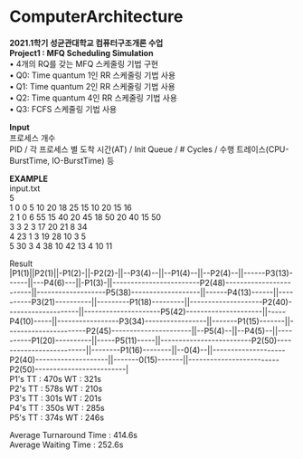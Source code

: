 # ComputerArchitecture
<b>2021.1학기 성균관대학교 컴퓨터구조개론 수업  
Project1 : MFQ Scheduling Simulation </b>  
• 4개의 RQ를 갖는 MFQ 스케줄링 기법 구현   
• Q0: Time quantum 1인 RR 스케줄링 기법 사용   
• Q1: Time quantum 2인 RR 스케줄링 기법 사용   
• Q2: Time quantum 4인 RR 스케줄링 기법 사용   
• Q3: FCFS 스케줄링 기법 사용


<b>Input</b>  
프로세스 개수  
PID / 각 프로세스 별 도착 시간(AT) / Init Queue / # Cycles / 수행 트레이스(CPU-BurstTime, IO-BurstTime) 등  

<b>EXAMPLE</b>  
input.txt  
5  
1 0 0 5 10 20 18 25 15 10 20 15 16  
2 1 0 6 55 15 40 20 45 18 50 20 40 15 50  
3 3 2 3 17 20 21 8 34  
4 23 1 3 19 28 10 3 5  
5 30 3 4 38 10 42 13 4 10 11  

Result  
|P1(1)||P2(1)||-P1(2)-||-P2(2)-||--P3(4)--||--P1(4)--||--P2(4)--||------P3(13)------||---P4(6)---||-P1(3)-||------------------------P2(48)------------------------||-------------------P5(38)-------------------||------P4(13)------||----------P3(21)----------||---------P1(18)---------||--------------------P2(40)--------------------||---------------------P5(42)---------------------||-----P4(10)-----||-----------------P3(34)-----------------||-------P1(15)-------||----------------------P2(45)----------------------||--P5(4)--||--P4(5)--||----------P1(20)----------||-----P5(11)-----||-------------------------P2(50)-------------------------||--------P1(16)--------||--0(4)--||--------------------P2(40)--------------------||-------0(15)-------||-------------------------P2(50)-------------------------|  
P1's TT : 470s WT : 321s  
P2's TT : 578s WT : 210s  
P3's TT : 301s WT : 201s  
P4's TT : 350s WT : 285s  
P5's TT : 374s WT : 246s  
  
Average Turnaround Time : 414.6s  
Average Waiting Time : 252.6s  



